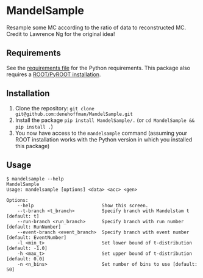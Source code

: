 # MandelSample
Resample some MC according to the ratio of data to reconstructed MC. Credit to Lawrence Ng for the original idea!

## Requirements
See the [requirements file](requirements.txt) for the Python requirements. This package also requires a [ROOT/PyROOT installation](https://root.cern/).

## Installation
1. Clone the repository: `git clone git@github.com:denehoffman/MandelSample.git`
2. Install the package `pip install MandelSample/.` (or `cd MandelSample && pip install .`)
3. You now have access to the `mandelsample` command (assuming your ROOT installation works with the Python version in which you installed this package)

## Usage
```shell
$ mandelsample --help
MandelSample
Usage: mandelsample [options] <data> <acc> <gen>

Options:
    --help                         Show this screen.
    --t-branch <t_branch>          Specify branch with Mandelstam t [default: t]
    --run-branch <run_branch>      Specify branch with run number [default: RunNumber]
    --event-branch <event_branch>  Specify branch with event number [default: EventNumber]
    -l <min_t>                     Set lower bound of t-distribution [default: -1.0]
    -h <max_t>                     Set upper bound of t-distribution [default: 0.0]
    -n <n_bins>                    Set number of bins to use [default: 50]
```
